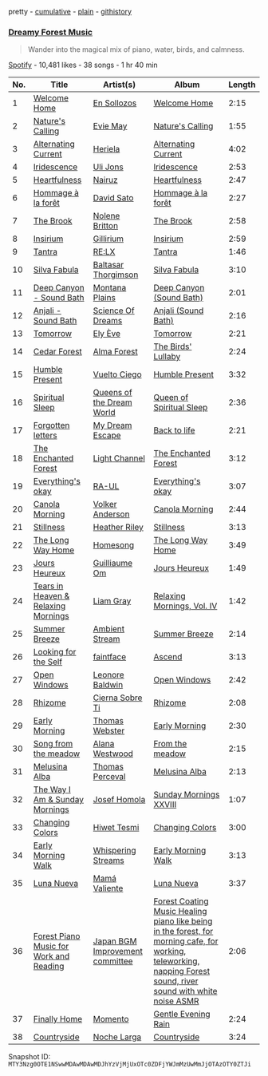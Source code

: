 pretty - [cumulative](/playlists/cumulative/37i9dQZF1DXdzGIPNRTvyN.md) - [plain](/playlists/plain/37i9dQZF1DXdzGIPNRTvyN) - [githistory](https://github.githistory.xyz/mackorone/spotify-playlist-archive/blob/main/playlists/plain/37i9dQZF1DXdzGIPNRTvyN)

### [Dreamy Forest Music](https://open.spotify.com/playlist/37i9dQZF1DXdzGIPNRTvyN)

> Wander into the magical mix of piano, water, birds, and calmness.

[Spotify](https://open.spotify.com/user/spotify) - 10,481 likes - 38 songs - 1 hr 40 min

| No. | Title | Artist(s) | Album | Length |
|---|---|---|---|---|
| 1 | [Welcome Home](https://open.spotify.com/track/6hB3TsUZUwOC6QUxHIhFgg) | [En Sollozos](https://open.spotify.com/artist/3aGdDLCXYoZixmZbIriJoE) | [Welcome Home](https://open.spotify.com/album/0OREKsFFaKODKuVoAHtqrr) | 2:15 |
| 2 | [Nature's Calling](https://open.spotify.com/track/1GwNF0VSW51XuLCyyj2HON) | [Evie May](https://open.spotify.com/artist/0UpCHJTp9iC8xQ43AyVDF4) | [Nature's Calling](https://open.spotify.com/album/6I1focCEQmsmoKj2XhabC0) | 1:55 |
| 3 | [Alternating Current](https://open.spotify.com/track/30le0rSu3t2XDWUqVJpksU) | [Heriela](https://open.spotify.com/artist/4Z39bNE8YlLs57YzOp6bWY) | [Alternating Current](https://open.spotify.com/album/31yaFYn1OpYbqEUlcL1ssU) | 4:02 |
| 4 | [Iridescence](https://open.spotify.com/track/6e4I3Y1IfBQxdv4iuaB3Wx) | [Uli Jons](https://open.spotify.com/artist/0K4PNBCw5wDm6lKZYil6cU) | [Iridescence](https://open.spotify.com/album/4vWK3QWLMqhSD5DVET5UPa) | 2:53 |
| 5 | [Heartfulness](https://open.spotify.com/track/4osN7Zl3miJmSdPZmKVoXm) | [Nairuz](https://open.spotify.com/artist/5Rl9GnnclvARcDxCUMO02Y) | [Heartfulness](https://open.spotify.com/album/6PLL0DyPG8yLOUCnvXn5ZY) | 2:47 |
| 6 | [Hommage à la forêt](https://open.spotify.com/track/4MJISy6vPiD3B8B2kGw0nV) | [David Sato](https://open.spotify.com/artist/0Xp27nG9qE8eLiqvx1UUj5) | [Hommage à la forêt](https://open.spotify.com/album/1kRTXIqYvkAzHGadhysrdZ) | 2:27 |
| 7 | [The Brook](https://open.spotify.com/track/4DxtQrlRQrlS4WVaFYtL4n) | [Nolene Britton](https://open.spotify.com/artist/4Ii7tJkcwod6FcfQKbelmT) | [The Brook](https://open.spotify.com/album/2mKQeiAHIjQU3MeiauWQeM) | 2:58 |
| 8 | [Insirium](https://open.spotify.com/track/310oWEiiJNzno545nutX6e) | [Gillirium](https://open.spotify.com/artist/4dfUUvHsq6FLLkA0Qy7wqu) | [Insirium](https://open.spotify.com/album/1gPruQqi2RQqUDKp6y5LCH) | 2:59 |
| 9 | [Tantra](https://open.spotify.com/track/2yxNtcqRXXLPpUroUaKYAh) | [RE:LX](https://open.spotify.com/artist/58iF9cZ4AQvPmZgkhTa92u) | [Tantra](https://open.spotify.com/album/4hnPgFlqzJylzUSAVkqwE1) | 1:46 |
| 10 | [Silva Fabula](https://open.spotify.com/track/2nkAMyppbrCEwr6W0ObGDT) | [Baltasar Thorgimson](https://open.spotify.com/artist/7AvjGwRVcZebryU03FobZt) | [Silva Fabula](https://open.spotify.com/album/28gLeF0gUVTBRbtJczNWUn) | 3:10 |
| 11 | [Deep Canyon \- Sound Bath](https://open.spotify.com/track/0djnuIQ6iW0QIaIZRdgQaP) | [Montana Plains](https://open.spotify.com/artist/6XOiaS2D7BL25uNuKlS4nR) | [Deep Canyon \(Sound Bath\)](https://open.spotify.com/album/79kfrMA3wytdzEOsFwYdNn) | 2:01 |
| 12 | [Anjali \- Sound Bath](https://open.spotify.com/track/0LBeVv1VwIG7ggMO9KnKoJ) | [Science Of Dreams](https://open.spotify.com/artist/1KKkMFJaPv6zDbGVIPsM8c) | [Anjali \(Sound Bath\)](https://open.spotify.com/album/3Z8rKbN7ZoADeJHCUTtvCF) | 2:16 |
| 13 | [Tomorrow](https://open.spotify.com/track/3996YRxnFIXGceavIrBmOS) | [Ely Ève](https://open.spotify.com/artist/4tcvZoHbBrHpRZMhL8E9ku) | [Tomorrow](https://open.spotify.com/album/5dK5YN5xUc3Oi1nerYNck7) | 2:21 |
| 14 | [Cedar Forest](https://open.spotify.com/track/16Aoy96Xo1Y1xnNW5Q0rnu) | [Alma Forest](https://open.spotify.com/artist/5n7QXdkmXfGAz6srNlrF8l) | [The Birds' Lullaby](https://open.spotify.com/album/3FM8vHSAiC47KQwL1HVHNe) | 2:24 |
| 15 | [Humble Present](https://open.spotify.com/track/4Vi9xSebHSxKK7LArcVcYU) | [Vuelto Ciego](https://open.spotify.com/artist/2aGcZFlseymIvZzsg8H4yl) | [Humble Present](https://open.spotify.com/album/0hpfhie8BPcA0okirMROQB) | 3:32 |
| 16 | [Spiritual Sleep](https://open.spotify.com/track/3YuYnf5gPQPmzKW3UtEQ0M) | [Queens of the Dream World](https://open.spotify.com/artist/3CyLUmnwr7NReZg4Hm4EWz) | [Queen of Spiritual Sleep](https://open.spotify.com/album/3lkICAnE41Hj074kuJDeit) | 2:36 |
| 17 | [Forgotten letters](https://open.spotify.com/track/1ZCeUv9xi2ZPuRbLBXfNaR) | [My Dream Escape](https://open.spotify.com/artist/4X3g5HpVJZUww98e0Qf39d) | [Back to life](https://open.spotify.com/album/79BCV4DaRDOXHyLlljIvVS) | 2:21 |
| 18 | [The Enchanted Forest](https://open.spotify.com/track/20AEQnFt9dyIwCa8Cpqhkv) | [Light Channel](https://open.spotify.com/artist/1QsSs3Pr4rV3E5ypP9Arda) | [The Enchanted Forest](https://open.spotify.com/album/4TSyvNaMQSh2DDn1kaSMcU) | 3:12 |
| 19 | [Everything's okay](https://open.spotify.com/track/2SZ2yUWp0iHGFetUo5MJay) | [RA\-UL](https://open.spotify.com/artist/2JeqxmyESYTBLsPY9Xvdjt) | [Everything's okay](https://open.spotify.com/album/0eXgqijm4ijx968hQbO3uG) | 3:07 |
| 20 | [Canola Morning](https://open.spotify.com/track/3NlKaBvnrdwMuYdsYgKAet) | [Volker Anderson](https://open.spotify.com/artist/77UwtMovkeXsignTuy1dB1) | [Canola Morning](https://open.spotify.com/album/5WfEKVlJo9uNtBTeBsFnFb) | 2:44 |
| 21 | [Stillness](https://open.spotify.com/track/1V0xxtY4yJGo5sotrsR5Oq) | [Heather Riley](https://open.spotify.com/artist/3HhS9TOcCQKFAGLpe2uByV) | [Stillness](https://open.spotify.com/album/0tHMoVyt7PcxXeJHdC3GHU) | 3:13 |
| 22 | [The Long Way Home](https://open.spotify.com/track/7waW8AXCVZvytfmgxdKuNf) | [Homesong](https://open.spotify.com/artist/40cJNjBErUUY5GEz2fnz5s) | [The Long Way Home](https://open.spotify.com/album/3krtEQACBn6DXD2Ef8BTH7) | 3:49 |
| 23 | [Jours Heureux](https://open.spotify.com/track/0s7HtboRz3xS0OV0sYHpaM) | [Guilliaume Om](https://open.spotify.com/artist/59TontIdB13G6OPjg6m7NN) | [Jours Heureux](https://open.spotify.com/album/1xOB5BZcjqUybxX8fnt2HZ) | 1:49 |
| 24 | [Tears in Heaven & Relaxing Mornings](https://open.spotify.com/track/3xxEgKyzXdz1N7SoyFq2f8) | [Liam Gray](https://open.spotify.com/artist/3nSFyO3JTPhzXGJnR7wI1j) | [Relaxing Mornings, Vol\. IV](https://open.spotify.com/album/5gTdlkIcQC0N2dDbfkU8qJ) | 1:42 |
| 25 | [Summer Breeze](https://open.spotify.com/track/6WeBzOmaFwsWN4Svwg6p1F) | [Ambient Stream](https://open.spotify.com/artist/49wJGRXonVaTLd77rtGBYA) | [Summer Breeze](https://open.spotify.com/album/1j30XDwij7ZewdsszR43AJ) | 2:14 |
| 26 | [Looking for the Self](https://open.spotify.com/track/284P9JZUDrh9YQjL78vR9g) | [faintface](https://open.spotify.com/artist/2dmaPf4Lroxldy8ktS9Jvs) | [Ascend](https://open.spotify.com/album/2g8yMFt1ZbttMXChvjKIDv) | 3:13 |
| 27 | [Open Windows](https://open.spotify.com/track/0haM4uUy5Gl0qVdyn6csKG) | [Leonore Baldwin](https://open.spotify.com/artist/6ZlHe1gzZkHFr83kgRkxNA) | [Open Windows](https://open.spotify.com/album/2ieEchgcw6pTWoQSpNPDt7) | 2:42 |
| 28 | [Rhizome](https://open.spotify.com/track/351e6h8azojdBQ9IVoCZSj) | [Cierna Sobre Ti](https://open.spotify.com/artist/3B4uijr2TavmmonBtJgcW9) | [Rhizome](https://open.spotify.com/album/0NzS4TXtxjpOZOtGLLYyNt) | 2:08 |
| 29 | [Early Morning](https://open.spotify.com/track/1eUXmvus2WRXA8sBzJwCGZ) | [Thomas Webster](https://open.spotify.com/artist/4EilbRqryQTCpJoQUstXmV) | [Early Morning](https://open.spotify.com/album/6CwO2ti0r2RhtdaVZvyVyL) | 2:30 |
| 30 | [Song from the meadow](https://open.spotify.com/track/74QU8h22gboUmVHpjZAPYg) | [Alana Westwood](https://open.spotify.com/artist/47zZi1jCukxxJhWcg39xVb) | [From the meadow](https://open.spotify.com/album/1NSdWYkoXOTgtCRs8OkFRG) | 2:15 |
| 31 | [Melusina Alba](https://open.spotify.com/track/2ndnjV4KpneBCYRHALd8Ro) | [Thomas Perceval](https://open.spotify.com/artist/42lfxltT65SVNLR6kypDU5) | [Melusina Alba](https://open.spotify.com/album/4HYOInJP0f608sH2178lN9) | 2:13 |
| 32 | [The Way I Am & Sunday Mornings](https://open.spotify.com/track/5oUzKkdvWBoX6B0slLHZX7) | [Josef Homola](https://open.spotify.com/artist/01Mll8wovVOj5XaWVanxkB) | [Sunday Mornings XXVIII](https://open.spotify.com/album/6xyFTbKHD0jolOCX5KstzK) | 1:07 |
| 33 | [Changing Colors](https://open.spotify.com/track/0uqcH5GIa9Qcvez3Y1Lcuf) | [Hiwet Tesmi](https://open.spotify.com/artist/7MIJsl2yQjdrjtVdNKd60T) | [Changing Colors](https://open.spotify.com/album/2FPYTlqy2N3I8wicQabdTf) | 3:00 |
| 34 | [Early Morning Walk](https://open.spotify.com/track/0Noa9gO5dDrWqzcnFPezhG) | [Whispering Streams](https://open.spotify.com/artist/6YgVDA4WlsMISJq4BDzUeO) | [Early Morning Walk](https://open.spotify.com/album/53A5UVK34dMKM7aDogkkuz) | 3:13 |
| 35 | [Luna Nueva](https://open.spotify.com/track/6GLKRIk8YSDDi3BnJIVr4C) | [Mamá Valiente](https://open.spotify.com/artist/1QmJjqae7klTYMxMjL0hcV) | [Luna Nueva](https://open.spotify.com/album/1nXR27VjplhMuwL7u6ChGd) | 3:37 |
| 36 | [Forest Piano Music for Work and Reading](https://open.spotify.com/track/4OhSZK4o9klyC0dBQXkWQQ) | [Japan BGM Improvement committee](https://open.spotify.com/artist/28PnH5DreNhBHE1oo8d6Rv) | [Forest Coating Music Healing piano like being in the forest, for morning cafe, for working, teleworking, napping Forest sound, river sound with white noise ASMR](https://open.spotify.com/album/11LxODCrOmiAzbPXdRKdz9) | 2:06 |
| 37 | [Finally Home](https://open.spotify.com/track/0AkcaCZBjywy5bNnIR310e) | [Momento](https://open.spotify.com/artist/2HD6u9F4pocPtFgmev72AK) | [Gentle Evening Rain](https://open.spotify.com/album/11ClOEWh75IghVOySc1dLJ) | 2:24 |
| 38 | [Countryside](https://open.spotify.com/track/1niV98qbCKuViXYebTlyEX) | [Noche Larga](https://open.spotify.com/artist/4QOp3aQnEKX1eFwZiT5U3I) | [Countryside](https://open.spotify.com/album/3P5GsO5dYCjBD7nLXMANPG) | 3:24 |

Snapshot ID: `MTY3Nzg0OTE1NSwwMDAwMDAwMDJhYzVjMjUxOTc0ZDFjYWJmMzUwMmJjOTAzOTY0ZTJi`
